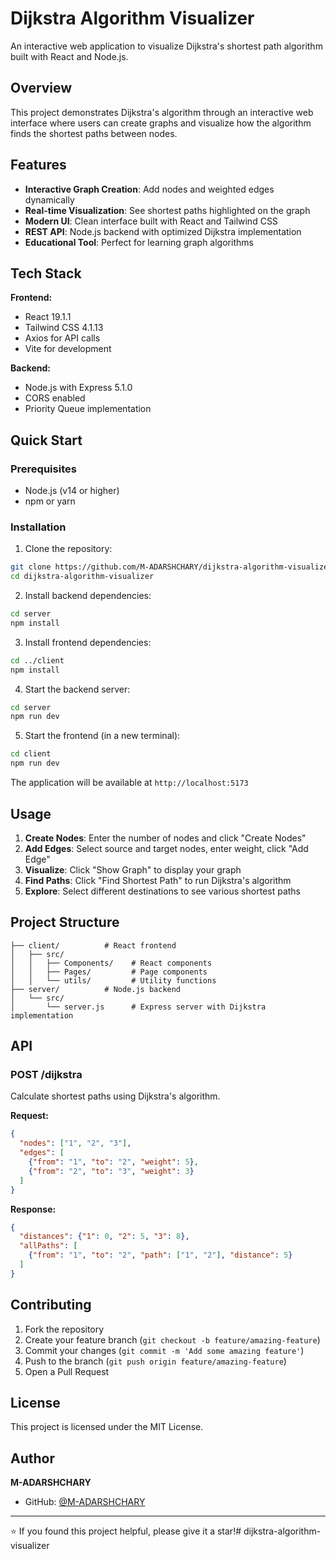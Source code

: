 # Dijkstra Algorithm Visualizer

An interactive web application to visualize Dijkstra's shortest path algorithm built with React and Node.js.

## Overview

This project demonstrates Dijkstra's algorithm through an interactive web interface where users can create graphs and visualize how the algorithm finds the shortest paths between nodes.

## Features

- **Interactive Graph Creation**: Add nodes and weighted edges dynamically
- **Real-time Visualization**: See shortest paths highlighted on the graph
- **Modern UI**: Clean interface built with React and Tailwind CSS
- **REST API**: Node.js backend with optimized Dijkstra implementation
- **Educational Tool**: Perfect for learning graph algorithms

## Tech Stack

**Frontend:**
- React 19.1.1
- Tailwind CSS 4.1.13
- Axios for API calls
- Vite for development

**Backend:**
- Node.js with Express 5.1.0
- CORS enabled
- Priority Queue implementation

## Quick Start

### Prerequisites
- Node.js (v14 or higher)
- npm or yarn

### Installation

1. Clone the repository:
```bash
git clone https://github.com/M-ADARSHCHARY/dijkstra-algorithm-visualizer.git
cd dijkstra-algorithm-visualizer
```

2. Install backend dependencies:
```bash
cd server
npm install
```

3. Install frontend dependencies:
```bash
cd ../client
npm install
```

4. Start the backend server:
```bash
cd server
npm run dev
```

5. Start the frontend (in a new terminal):
```bash
cd client
npm run dev
```

The application will be available at `http://localhost:5173`

## Usage

1. **Create Nodes**: Enter the number of nodes and click "Create Nodes"
2. **Add Edges**: Select source and target nodes, enter weight, click "Add Edge"
3. **Visualize**: Click "Show Graph" to display your graph
4. **Find Paths**: Click "Find Shortest Path" to run Dijkstra's algorithm
5. **Explore**: Select different destinations to see various shortest paths

## Project Structure

```
├── client/          # React frontend
│   ├── src/
│   │   ├── Components/    # React components
│   │   ├── Pages/         # Page components
│   │   └── utils/         # Utility functions
├── server/          # Node.js backend
│   └── src/
│       └── server.js      # Express server with Dijkstra implementation
```

## API

### POST /dijkstra

Calculate shortest paths using Dijkstra's algorithm.

**Request:**
```json
{
  "nodes": ["1", "2", "3"],
  "edges": [
    {"from": "1", "to": "2", "weight": 5},
    {"from": "2", "to": "3", "weight": 3}
  ]
}
```

**Response:**
```json
{
  "distances": {"1": 0, "2": 5, "3": 8},
  "allPaths": [
    {"from": "1", "to": "2", "path": ["1", "2"], "distance": 5}
  ]
}
```

## Contributing

1. Fork the repository
2. Create your feature branch (`git checkout -b feature/amazing-feature`)
3. Commit your changes (`git commit -m 'Add some amazing feature'`)
4. Push to the branch (`git push origin feature/amazing-feature`)
5. Open a Pull Request

## License

This project is licensed under the MIT License.

## Author

**M-ADARSHCHARY**
- GitHub: [@M-ADARSHCHARY](https://github.com/M-ADARSHCHARY)

---

⭐ If you found this project helpful, please give it a star!#   d i j k s t r a - a l g o r i t h m - v i s u a l i z e r 
 
 